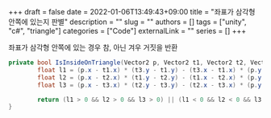 +++ 
draft = false
date = 2022-01-06T13:49:43+09:00
title = "좌표가 삼각형 안쪽에 있는지 판별"
description = ""
slug = ""
authors = []
tags = ["unity", "c#", "triangle"]
categories = ["Code"]
externalLink = ""
series = []
+++

좌표가 삼각형 안쪽에 있는 경우 참, 아닌 겨우 거짓을 반환

```c# {linenos=table}
private bool IsInsideOnTriangle(Vector2 p, Vector2 t1, Vector2 t2, Vector2 t3) {
        float l1 = (p.x - t1.x) * (t3.y - t1.y) - (t3.x - t1.x) * (p.y - t1.y);
        float l2 = (p.x - t2.x) * (t1.y - t2.y) - (t1.x - t2.x) * (p.y - t2.y);
        float l3 = (p.x - t3.x) * (t2.y - t3.y) - (t2.x - t3.x) * (p.y - t3.y);

        return (l1 > 0 && l2 > 0 && l3 > 0) || (l1 < 0 && l2 < 0 && l3 < 0);
}
```